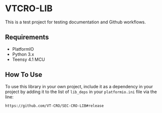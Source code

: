 # VTCRO-LIB

This is a test project for testing documentation and Github workflows.

## Requirements

- PlatformIO
- Python 3.x
- Teensy 4.1 MCU

## How To Use

To use this library in your own project, include it as a dependency in your project by adding it to the list of `lib_deps` in your `platformio.ini` file via the line:

```
https://github.com/VT-CRO/SEC-CRO-LIB#release
```
